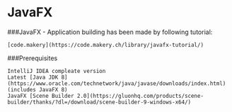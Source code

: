 # JavaFX

###JavaFX - Application building has been made by following tutorial:
```
[code.makery](https://code.makery.ch/library/javafx-tutorial/)
```

###Prerequisites
```
IntelliJ IDEA compleate version
Latest [Java JDK 8](https://www.oracle.com/technetwork/java/javase/downloads/index.html)(includes JavaFX 8)
JavaFX [Scene Builder 2.0](https://gluonhq.com/products/scene-builder/thanks/?dl=/download/scene-builder-9-windows-x64/)
```

